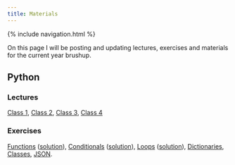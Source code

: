 ```yaml
---
title: Materials
---
```

{% include navigation.html %}

On this page I will be posting and updating lectures, exercises and materials for the current year brushup.

## Python

### Lectures
[Class 1](./docs/python-lectures/class_1.ipynb), [Class 2](./docs/python-lectures/class_2.ipynb), [Class 3](./docs/python-lectures/class_3.ipynb), [Class 4](./docs/python-lectures/class_4.ipynb)

### Exercises

[Functions](https://classroom.github.com/a/dAjlnfKT) ([solution](./docs/python-solutions/python-functions-solution.py)), [Conditionals](https://classroom.github.com/a/Yow3m5e2) ([solution](./docs/python-solutions/python-conditionals-solution.py)), [Loops](https://classroom.github.com/a/ShzbLvYq) ([solution](./docs/python-solutions/python-loops-solution.py)), [Dictionaries](https://classroom.github.com/a/ZuujAbfK), [Classes](https://classroom.github.com/a/Kuke8ppB), [JSON](https://classroom.github.com/a/mWPvThPo).
